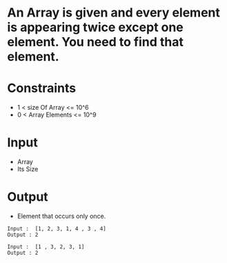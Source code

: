 # An Array is given and every element is appearing twice except one element. You need to find that element.

# Constraints

- 1 < size Of Array <= 10^6
- 0 < Array Elements <= 10^9

# Input

- Array
- Its Size

# Output

- Element that occurs only once.

```
Input :  [1, 2, 3, 1, 4 , 3 , 4]
Output : 2 

Input :  [1 , 3, 2, 3, 1]
Output : 2
```

